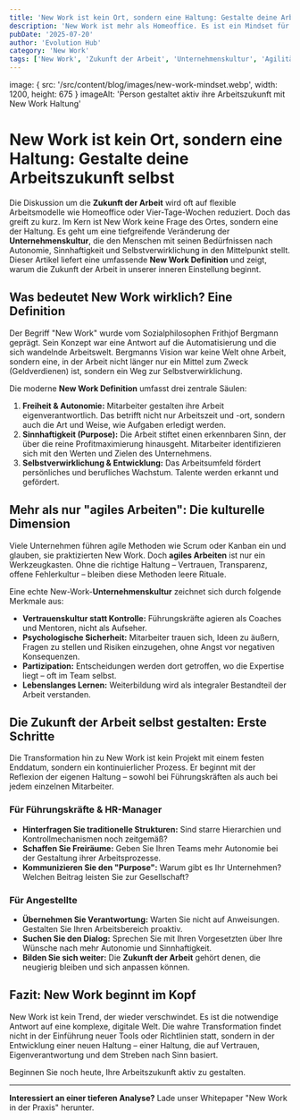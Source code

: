 ```yaml
---
title: 'New Work ist kein Ort, sondern eine Haltung: Gestalte deine Arbeitszukunft selbst.'
description: 'New Work ist mehr als Homeoffice. Es ist ein Mindset für Autonomie, Sinnhaftigkeit und Selbstverwirklichung in der modernen Arbeitswelt.'
pubDate: '2025-07-20'
author: 'Evolution Hub'
category: 'New Work'
tags: ['New Work', 'Zukunft der Arbeit', 'Unternehmenskultur', 'Agilität']
---
```

image: { src: '/src/content/blog/images/new-work-mindset.webp', width: 1200, height: 675 }
imageAlt: 'Person gestaltet aktiv ihre Arbeitszukunft mit New Work Haltung'

# New Work ist kein Ort, sondern eine Haltung: Gestalte deine Arbeitszukunft selbst

Die Diskussion um die **Zukunft der Arbeit** wird oft auf flexible Arbeitsmodelle wie Homeoffice oder Vier-Tage-Wochen reduziert. Doch das greift zu kurz. Im Kern ist New Work keine Frage des Ortes, sondern eine der Haltung. Es geht um eine tiefgreifende Veränderung der **Unternehmenskultur**, die den Menschen mit seinen Bedürfnissen nach Autonomie, Sinnhaftigkeit und Selbstverwirklichung in den Mittelpunkt stellt. Dieser Artikel liefert eine umfassende **New Work Definition** und zeigt, warum die Zukunft der Arbeit in unserer inneren Einstellung beginnt.

## Was bedeutet New Work wirklich? Eine Definition

Der Begriff "New Work" wurde vom Sozialphilosophen Frithjof Bergmann geprägt. Sein Konzept war eine Antwort auf die Automatisierung und die sich wandelnde Arbeitswelt. Bergmanns Vision war keine Welt ohne Arbeit, sondern eine, in der Arbeit nicht länger nur ein Mittel zum Zweck (Geldverdienen) ist, sondern ein Weg zur Selbstverwirklichung.

Die moderne **New Work Definition** umfasst drei zentrale Säulen:

1. **Freiheit & Autonomie:** Mitarbeiter gestalten ihre Arbeit eigenverantwortlich. Das betrifft nicht nur Arbeitszeit und -ort, sondern auch die Art und Weise, wie Aufgaben erledigt werden.
2. **Sinnhaftigkeit (Purpose):** Die Arbeit stiftet einen erkennbaren Sinn, der über die reine Profitmaximierung hinausgeht. Mitarbeiter identifizieren sich mit den Werten und Zielen des Unternehmens.
3. **Selbstverwirklichung & Entwicklung:** Das Arbeitsumfeld fördert persönliches und berufliches Wachstum. Talente werden erkannt und gefördert.

## Mehr als nur "agiles Arbeiten": Die kulturelle Dimension

Viele Unternehmen führen agile Methoden wie Scrum oder Kanban ein und glauben, sie praktizierten New Work. Doch **agiles Arbeiten** ist nur ein Werkzeugkasten. Ohne die richtige Haltung – Vertrauen, Transparenz, offene Fehlerkultur – bleiben diese Methoden leere Rituale.

Eine echte New-Work-**Unternehmenskultur** zeichnet sich durch folgende Merkmale aus:

* **Vertrauenskultur statt Kontrolle:** Führungskräfte agieren als Coaches und Mentoren, nicht als Aufseher.
* **Psychologische Sicherheit:** Mitarbeiter trauen sich, Ideen zu äußern, Fragen zu stellen und Risiken einzugehen, ohne Angst vor negativen Konsequenzen.
* **Partizipation:** Entscheidungen werden dort getroffen, wo die Expertise liegt – oft im Team selbst.
* **Lebenslanges Lernen:** Weiterbildung wird als integraler Bestandteil der Arbeit verstanden.

## Die Zukunft der Arbeit selbst gestalten: Erste Schritte

Die Transformation hin zu New Work ist kein Projekt mit einem festen Enddatum, sondern ein kontinuierlicher Prozess. Er beginnt mit der Reflexion der eigenen Haltung – sowohl bei Führungskräften als auch bei jedem einzelnen Mitarbeiter.

### Für Führungskräfte & HR-Manager

* **Hinterfragen Sie traditionelle Strukturen:** Sind starre Hierarchien und Kontrollmechanismen noch zeitgemäß?
* **Schaffen Sie Freiräume:** Geben Sie Ihren Teams mehr Autonomie bei der Gestaltung ihrer Arbeitsprozesse.
* **Kommunizieren Sie den "Purpose":** Warum gibt es Ihr Unternehmen? Welchen Beitrag leisten Sie zur Gesellschaft?

### Für Angestellte

* **Übernehmen Sie Verantwortung:** Warten Sie nicht auf Anweisungen. Gestalten Sie Ihren Arbeitsbereich proaktiv.
* **Suchen Sie den Dialog:** Sprechen Sie mit Ihren Vorgesetzten über Ihre Wünsche nach mehr Autonomie und Sinnhaftigkeit.
* **Bilden Sie sich weiter:** Die **Zukunft der Arbeit** gehört denen, die neugierig bleiben und sich anpassen können.

## Fazit: New Work beginnt im Kopf

New Work ist kein Trend, der wieder verschwindet. Es ist die notwendige Antwort auf eine komplexe, digitale Welt. Die wahre Transformation findet nicht in der Einführung neuer Tools oder Richtlinien statt, sondern in der Entwicklung einer neuen Haltung – einer Haltung, die auf Vertrauen, Eigenverantwortung und dem Streben nach Sinn basiert.

Beginnen Sie noch heute, Ihre Arbeitszukunft aktiv zu gestalten.

---

**Interessiert an einer tieferen Analyse?** Lade unser Whitepaper "New Work in der Praxis" herunter.
